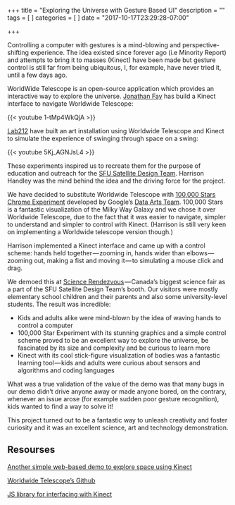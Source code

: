 +++
title = "Exploring the Universe with Gesture Based UI"
description = ""
tags = [
]
categories = [
]
date = "2017-10-17T23:29:28-07:00"

+++

Controlling a computer with gestures is a mind-blowing and perspective-shifting experience. The idea existed since forever ago (i.e Minority Report) and attempts to bring it to masses (Kinect) have been made but gesture control is still far from being ubiquitous, I, for example, have never tried it, until a few days ago.

WorldWide Telescope is an open-source application which provides an interactive way to explore the universe. [Jonathan Fay](https://en.wikipedia.org/wiki/Jonathan_Fay) has build a Kinect interface to navigate Worldwide Telescope:


{{< youtube 1-tMp4WkQjA >}}


[Lab212](http://lab212.org/) have built an art installation using Worldwide Telescope and Kinect to simulate the experience of swinging through space on a swing:

{{< youtube 5Kj_AGNJsL4 >}}

These experiments inspired us to recreate them for the purpose of education and outreach for the [SFU Satellite Design Team](http://sfusat.com/). Harrison Handley was the mind behind the idea and the driving force for the project.

We have decided to substitute Worldwide Telescope with [100,000 Stars Chrome Experiment](http://stars.chromeexperiments.com/) developed by Google’s [Data Arts Team](https://www.html5rocks.com/en/tutorials/casestudies/100000stars/). 100,000 Stars is a fantastic visualization of the Milky Way Galaxy and we chose it over Worldwide Telescope, due to the fact that it was easier to navigate, simpler to understand and simpler to control with Kinect. (Harrison is still very keen on implementing a Worldwide telescope version though.)

Harrison implemented a Kinect interface and came up with a control scheme: hands held together — zooming in, hands wider than elbows — zooming out, making a fist and moving it — to simulating a mouse click and drag.

We demoed this at [Science Rendezvous](http://www.sciencerendezvous.ca/) — Canada’s biggest science fair as a part of the SFU Satellite Design Team’s booth. Our visitors were mostly elementary school children and their parents and also some university-level students. The result was incredible:

* Kids and adults alike were mind-blown by the idea of waving hands to control a computer
* 100,000 Star Experiment with its stunning graphics and a simple control scheme proved to be an excellent way to explore the universe, be fascinated by its size and complexity and be curious to learn more
* Kinect with its cool stick-figure visualization of bodies was a fantastic learning tool — kids and adults were curious about sensors and algorithms and coding languages

What was a true validation of the value of the demo was that many bugs in our demo didn’t drive anyone away or made anyone bored, on the contrary, whenever an issue arose (for example sudden poor gesture recognition), kids wanted to find a way to solve it!

This project turned out to be a fantastic way to unleash creativity and foster curiosity and it was an excellent science, art and technology demonstration.

## Resourses

[Another simple web-based demo to explore space using Kinect](http://stuffin.space/)

[Worldwide Telescope’s Github](https://github.com/WorldWideTelescope)

[JS library for interfacing with Kinect](http://depthjs.media.mit.edu/)

